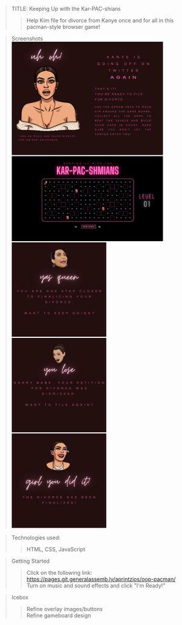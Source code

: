 >TITLE: Keeping Up with the Kar-PAC-shians
>>Help Kim file for divorce from Kanye once and for all in this pacman-style browser game!


>Screenshots <br>
    <img src="./img/overlayStart.png" width="400"> <br>
    <img src="./img/gamePlay.png" width="400"> <br>
    <img src="./img/overlayWin.png" width="250">
    <img src="./img/overlayLose.png" width="250">
    <img src="./img/overlayFinal.png" width="250">



>Technologies used:
>> HTML, CSS, JavaScript

>Getting Started
>>Click on the following link: https://pages.git.generalassemb.ly/aprintzios/oop-pacman/ <br>
>>Turn on music and sound effects and click "I'm Ready!"

>Icebox
>>Refine overlay images/buttons <br>
>>Refine gameboard design
